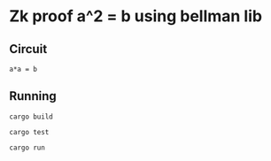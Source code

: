 # Zk proof a^2 = b using bellman lib

## Circuit

```
a*a = b
```

## Running

`cargo build`

`cargo test`

`cargo run`